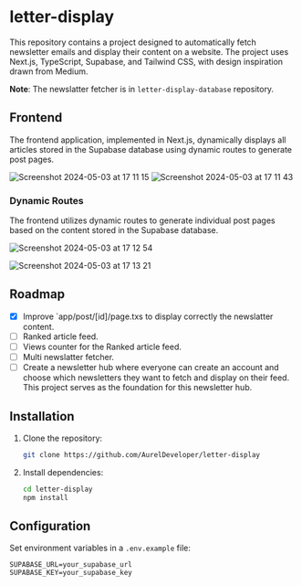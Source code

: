 # letter-display

This repository contains a project designed to automatically fetch newsletter emails and display their content on a website. The project uses Next.js, TypeScript, Supabase, and Tailwind CSS, with design inspiration drawn from Medium.

**Note**: The newslatter fetcher is in `letter-display-database` repository.

## Frontend

The frontend application, implemented in Next.js, dynamically displays all articles stored in the Supabase database using dynamic routes to generate post pages.

![Screenshot 2024-05-03 at 17 11 15](https://github.com/AurelDeveloper/letter-display/assets/150530607/e8a42b89-75db-48a6-a2ed-cb050ab8f7ce)
![Screenshot 2024-05-03 at 17 11 43](https://github.com/AurelDeveloper/letter-display/assets/150530607/0028952e-b81e-4b19-8f77-4f72387e831a)

### Dynamic Routes

The frontend utilizes dynamic routes to generate individual post pages based on the content stored in the Supabase database.

![Screenshot 2024-05-03 at 17 12 54](https://github.com/AurelDeveloper/letter-display/assets/150530607/6bfbe214-1f4c-4747-886d-e85eee04dfa0)

![Screenshot 2024-05-03 at 17 13 21](https://github.com/AurelDeveloper/letter-display/assets/150530607/923a92ae-182b-4af2-bec0-6153933f0e2f)

## Roadmap

- [x] Improve `app/post/[id]/page.txs to display correctly the newslatter content.
- [ ] Ranked article feed.
- [ ] Views counter for the Ranked article feed.
- [ ] Multi newslatter fetcher.
- [ ] Create a newsletter hub where everyone can create an account and choose which newsletters they want to fetch and display on their feed. This project serves as the foundation for this newsletter hub.

## Installation

1. Clone the repository:

   ```bash
   git clone https://github.com/AurelDeveloper/letter-display
   ```

2. Install dependencies:

   ```bash
   cd letter-display
   npm install
   ```

## Configuration

Set environment variables in a `.env.example` file:

   ```plaintext
   SUPABASE_URL=your_supabase_url
   SUPABASE_KEY=your_supabase_key
   ```
